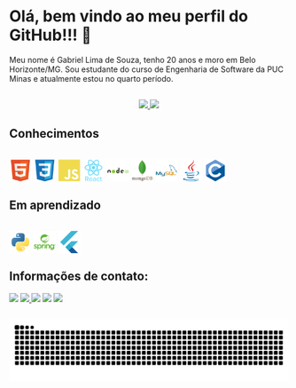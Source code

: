 # Olá, bem vindo ao meu perfil do GitHub!!! 👋

Meu nome é Gabriel Lima de Souza, tenho 20 anos e moro em Belo Horizonte/MG. Sou estudante do curso de Engenharia de Software da PUC Minas e atualmente estou no quarto período.

##

<div align="center">
  <a href="https://github.com/GabrielLimaDeSouza">
    <img src="https://github-readme-stats.vercel.app/api?username=GabrielLimaDeSouza&show_icons=true&theme=cobalt&include_all_commits=true&count_private=true" style="object-fit: contain; height: 180px;" />
    <img src="https://github-readme-stats.vercel.app/api/top-langs/?username=GabrielLimaDeSouza&layout=compact&langs_count=7&theme=cobalt" style="object-fit: contain; height: 180px;" />
  </a>
</div>

## Conhecimentos

<div style="display: inline_block"><br>
  <img align="center" alt="HTML" height="40" width="40" src="https://raw.githubusercontent.com/devicons/devicon/master/icons/html5/html5-original.svg">
  <img align="center" alt="CSS" height="40" width="40" src="https://raw.githubusercontent.com/devicons/devicon/master/icons/css3/css3-original.svg">
  <img align="center" alt="JS" height="40" width="40" src="https://raw.githubusercontent.com/devicons/devicon/master/icons/javascript/javascript-plain.svg">
  <img align="center" alt="React" height="40" width="40" src="https://raw.githubusercontent.com/devicons/devicon/master/icons/react/react-original-wordmark.svg">
  <img align="center" alt="NodeJS" height="40" width="40" src="https://raw.githubusercontent.com/devicons/devicon/master/icons/nodejs/nodejs-original-wordmark.svg">
  <img align="center" alt="MongoDB" height="40" width="40" src="https://raw.githubusercontent.com/devicons/devicon/master/icons/mongodb/mongodb-original-wordmark.svg">
  <img align="center" alt="MySQL" height="40" width="40" src="https://raw.githubusercontent.com/devicons/devicon/master/icons/mysql/mysql-original-wordmark.svg">
  <img align="center" alt="Java" height="40" width="40" src="https://raw.githubusercontent.com/devicons/devicon/master/icons/java/java-original.svg">
  <img align="center" alt="Java" height="40" width="40" src="https://raw.githubusercontent.com/devicons/devicon/master/icons/c/c-original.svg">
</div>

## Em aprendizado

<div style="display: inline_block"><br>
  <img align="center" alt="Python" height="40" width="40" src="https://raw.githubusercontent.com/devicons/devicon/master/icons/python/python-original.svg">
  <img align="center" alt="Python" height="40" width="40" src="https://raw.githubusercontent.com/devicons/devicon/master/icons/spring/spring-original-wordmark.svg">
  <img align="center" alt="ReactNative" height="40" width="40" src="https://raw.githubusercontent.com/devicons/devicon/master/icons/flutter/flutter-original.svg">
</div>
  
## Informações de contato:

<div> 
  <a href="https://www.instagram.com/lima.gsouza/" target="_blank"><img src="https://img.shields.io/badge/-Instagram-%23E4405F?style=for-the-badge&logo=instagram&logoColor=white" target="_blank"></a>
  <a href = "mailto:gabriel.souza.1354648@sga.pucminas.br"><img src="https://img.shields.io/badge/-Gmail-%23333?style=for-the-badge&logo=gmail&logoColor=white" target="_blank"</a>
  <a href="https://www.linkedin.com/in/gabriel-lima-de-souza-b694041b7/" target="_blank"><img src="https://img.shields.io/badge/-LinkedIn-%230077B5?style=for-the-badge&logo=linkedin&logoColor=white" target="_blank"></a>
  <a href="mailto:gabriel.limasouza@hotmail.com"><img src="https://img.shields.io/badge/Microsoft_Outlook-0078D4?style=for-the-badge&logo=microsoft-outlook&logoColor=white" target="_blank"></a>
  <a href="https://api.whatsapp.com/send?phone=5531983655842" target="_blank"><img src="https://img.shields.io/badge/WhatsApp-25D366?style=for-the-badge&logo=whatsapp&logoColor=white"></a>
</div>

##
  
![Snake animation](https://github.com/GabrielLimaDeSouza/GabrielLimaDeSouza/blob/output/github-contribution-grid-snake.svg)
  

